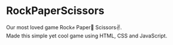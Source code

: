 # RockPaperScissors

Our most loved game Rock✊ Paper🤚 Scissors✌️.
<br>
Made this simple yet cool game using HTML, CSS and JavaScript.
